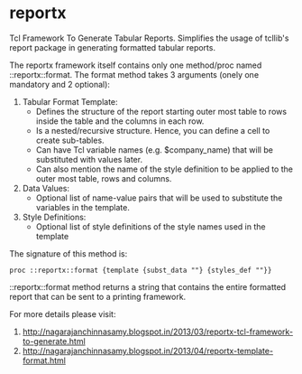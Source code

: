 reportx
=======

Tcl Framework To Generate Tabular Reports. Simplifies the usage of tcllib's report package in generating formatted tabular reports.

The reportx framework itself contains only one method/proc named ::reportx::format. The format method takes 3 arguments (onely one mandatory and 2 optional):

1. Tabular Format Template:
    - Defines the structure of the report starting outer most table to rows inside the table and the columns in each row.
    - Is a nested/recursive structure. Hence, you can define a cell to create sub-tables.
    - Can have Tcl variable names (e.g. $company_name) that will be substituted with values later.
    - Can also mention the name of the style definition to be applied to the outer most table, rows and columns.
2. Data Values:
    - Optional list of name-value pairs that will be used to substitute the variables in the template.
3. Style Definitions:
    - Optional list of style definitions of the style names used in the template

The signature of this method is:

    proc ::reportx::format {template {subst_data ""} {styles_def ""}}

::reportx::format method returns a string that contains the entire formatted report that can be sent to a printing framework.

For more details please visit:

1. http://nagarajanchinnasamy.blogspot.in/2013/03/reportx-tcl-framework-to-generate.html
2. http://nagarajanchinnasamy.blogspot.in/2013/04/reportx-template-format.html

